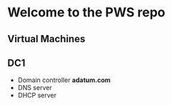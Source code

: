 # Welcome to the PWS repo

## Virtual Machines
## DC1
* Domain controller __adatum.com__
* DNS server
* DHCP server